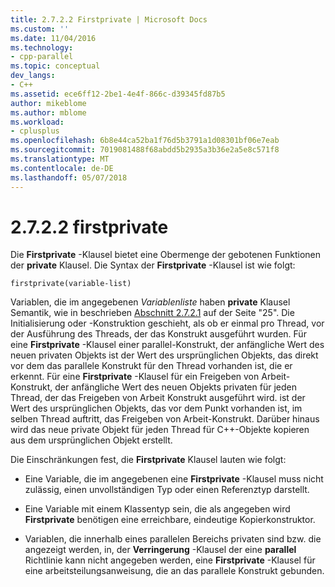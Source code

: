 ```yaml
---
title: 2.7.2.2 Firstprivate | Microsoft Docs
ms.custom: ''
ms.date: 11/04/2016
ms.technology:
- cpp-parallel
ms.topic: conceptual
dev_langs:
- C++
ms.assetid: ece6ff12-2be1-4e4f-866c-d39345fd87b5
author: mikeblome
ms.author: mblome
ms.workload:
- cplusplus
ms.openlocfilehash: 6b8e44ca52ba1f76d5b3791a1d08301bf06e7eab
ms.sourcegitcommit: 7019081488f68abdd5b2935a3b36e2a5e8c571f8
ms.translationtype: MT
ms.contentlocale: de-DE
ms.lasthandoff: 05/07/2018
---
```

# <a name="2722-firstprivate"></a>2.7.2.2 firstprivate
Die **Firstprivate** -Klausel bietet eine Obermenge der gebotenen Funktionen der **private** Klausel. Die Syntax der **Firstprivate** -Klausel ist wie folgt:  
  
```  
firstprivate(variable-list)  
```  
  
 Variablen, die im angegebenen *Variablenliste* haben **private** Klausel Semantik, wie in beschrieben [Abschnitt 2.7.2.1](../../parallel/openmp/2-7-2-1-private.md) auf der Seite "25". Die Initialisierung oder -Konstruktion geschieht, als ob er einmal pro Thread, vor der Ausführung des Threads, der das Konstrukt ausgeführt wurden. Für eine **Firstprivate** -Klausel einer parallel-Konstrukt, der anfängliche Wert des neuen privaten Objekts ist der Wert des ursprünglichen Objekts, das direkt vor dem das parallele Konstrukt für den Thread vorhanden ist, die er erkennt. Für eine **Firstprivate** -Klausel für ein Freigeben von Arbeit-Konstrukt, der anfängliche Wert des neuen Objekts privaten für jeden Thread, der das Freigeben von Arbeit Konstrukt ausgeführt wird. ist der Wert des ursprünglichen Objekts, das vor dem Punkt vorhanden ist, im selben Thread auftritt, das Freigeben von Arbeit-Konstrukt. Darüber hinaus wird das neue private Objekt für jeden Thread für C++-Objekte kopieren aus dem ursprünglichen Objekt erstellt.  
  
 Die Einschränkungen fest, die **Firstprivate** Klausel lauten wie folgt:  
  
-   Eine Variable, die im angegebenen eine **Firstprivate** -Klausel muss nicht zulässig, einen unvollständigen Typ oder einen Referenztyp darstellt.  
  
-   Eine Variable mit einem Klassentyp sein, die als angegeben wird **Firstprivate** benötigen eine erreichbare, eindeutige Kopierkonstruktor.  
  
-   Variablen, die innerhalb eines parallelen Bereichs privaten sind bzw. die angezeigt werden, in, der **Verringerung** -Klausel der eine **parallel** Richtlinie kann nicht angegeben werden, eine **Firstprivate** -Klausel für eine arbeitsteilungsanweisung, die an das parallele Konstrukt gebunden.